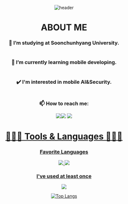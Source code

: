 <div align=center> 
<!--
제목 부분
-->
 
 ![header](https://capsule-render.vercel.app/api?type=waving&color=auto&height=200&section=header&text=Introduce%20KYUNGHO&fontSize=70)
  
 
 # ABOUT ME
  ### 🔭 I’m studying at Soonchunhyang University.<br></br>
  ### 🌱 I’m currently learning mobile developing.<br></br>
  ### ✔️ I'm interested in mobile AI&Security.<br></br>
  
  
  ### 📫 How to reach me: 

<!--
노션 링크걸기
-->
  <a href="https://educated-trilby-4ee.notion.site/Want-to-Be-a-Mobile-developer-70ab01539b554171bb57108faac665b5" target="_blank"><img src="https://img.shields.io/badge/-000000?style=flat-square&logo=Notion&logoColor=white"/></a><!--인스타그램 링크걸기--><a href="https://www.instagram.com/ho.0.ho00/" target="_blank"><img src="https://img.shields.io/badge/-E4405F?style=flat-square&logo=Instagram&logoColor=white"/></a><!--
이메일 링크 걸기 링크걸기
-->
<a href="mailto:hohoho00@sch.ac.kr" target="_blank">
<img src="https://img.shields.io/badge/-E4405F?style=flat-square&logo=GMail&logoColor=white"/>


# 🧑🏻‍💻 Tools & Languages 🧑🏻‍💻

### Favorite Languages
<!--
안드로이드 뱃지
-->
<img src="https://img.shields.io/badge/Android-3DDC84?style=flat-square&logo=Android&logoColor=white"/>

<!--
IOS 뱃지
-->
<img src="https://img.shields.io/badge/IOS-000000?style=flat-square&logoColor=white"/>


### I've used at least once  
<!--
C 뱃지
-->
<img src="https://img.shields.io/badge/C-A8B9CC?style=flat-square&logoColor=white"/> 

[![Top Langs](https://github-readme-stats.vercel.app/api/top-langs/?username=h0h0h000)](https://github.com/anuraghazra/github-readme-stats)
</div>
































<!--
**h0h0h000/h0h0h000** is a ✨ _special_ ✨ repository because its `README.md` (this file) appears on your GitHub profile.

Here are some ideas to get you started:

- 🔭 I’m currently working on ...
- 🌱 I’m currently learning ...
- 👯 I’m looking to collaborate on ...
- 🤔 I’m looking for help with ...
- 💬 Ask me about ...
- 📫 How to reach me: ...
- 😄 Pronouns: ...
- ⚡ Fun fact: ...
-->
